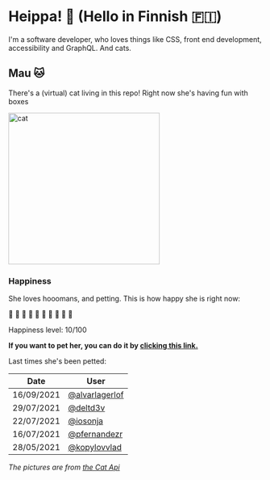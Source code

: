 # Heippa! :wave: (Hello in Finnish :finland:)

I'm a software developer, who loves things like CSS, front end development, accessibility and GraphQL. And cats.

<!-- Cat Widget Start -->
## Mau :cat:

There's a (virtual) cat living in this repo! Right now she's having fun with boxes

<img src=https://cdn2.thecatapi.com/images/2oo.gif alt="cat" width=300 />
  
### Happiness
  She loves hooomans, and petting. This is how happy she is right now: 
  
  :sparkling_heart: :black_heart: :black_heart: :black_heart: :black_heart: :black_heart: :black_heart: :black_heart: :black_heart: :black_heart: 
  
  Happiness level: 10/100
   
  **If you want to pet her, you can do it by [clicking this link.](https://github.com/eevajonnapanula/eevajonnapanula/issues/new?title=pet-cat&body=Just+submit+the+issue+-+that%27s+all+you+have+to+do+%3Acat%3A)**
  
  Last times she's been petted: 

Date | User
------- | ---------
 16/09/2021 | [@alvarlagerlof](https://github.com/alvarlagerlof)
29/07/2021 | [@deltd3v](https://github.com/deltd3v)
22/07/2021 | [@iosonja](https://github.com/iosonja)
16/07/2021 | [@pfernandezr](https://github.com/pfernandezr)
28/05/2021 | [@kopylovvlad](https://github.com/kopylovvlad)
  

*The pictures are from [the Cat Api](https://thecatapi.com/)*
<!-- Cat Widget End -->

